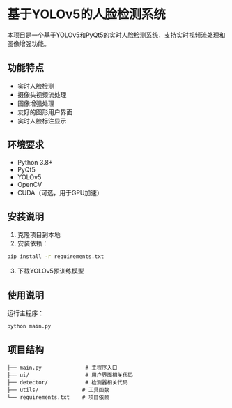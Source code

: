 # 基于YOLOv5的人脸检测系统

本项目是一个基于YOLOv5和PyQt5的实时人脸检测系统，支持实时视频流处理和图像增强功能。

## 功能特点

- 实时人脸检测
- 摄像头视频流处理
- 图像增强处理
- 友好的图形用户界面
- 实时人脸标注显示

## 环境要求

- Python 3.8+
- PyQt5
- YOLOv5
- OpenCV
- CUDA（可选，用于GPU加速）

## 安装说明

1. 克隆项目到本地
2. 安装依赖：
```bash
pip install -r requirements.txt
```
3. 下载YOLOv5预训练模型

## 使用说明

运行主程序：
```bash
python main.py
```

## 项目结构

```
├── main.py              # 主程序入口
├── ui/                  # 用户界面相关代码
├── detector/            # 检测器相关代码
├── utils/              # 工具函数
└── requirements.txt    # 项目依赖
``` 